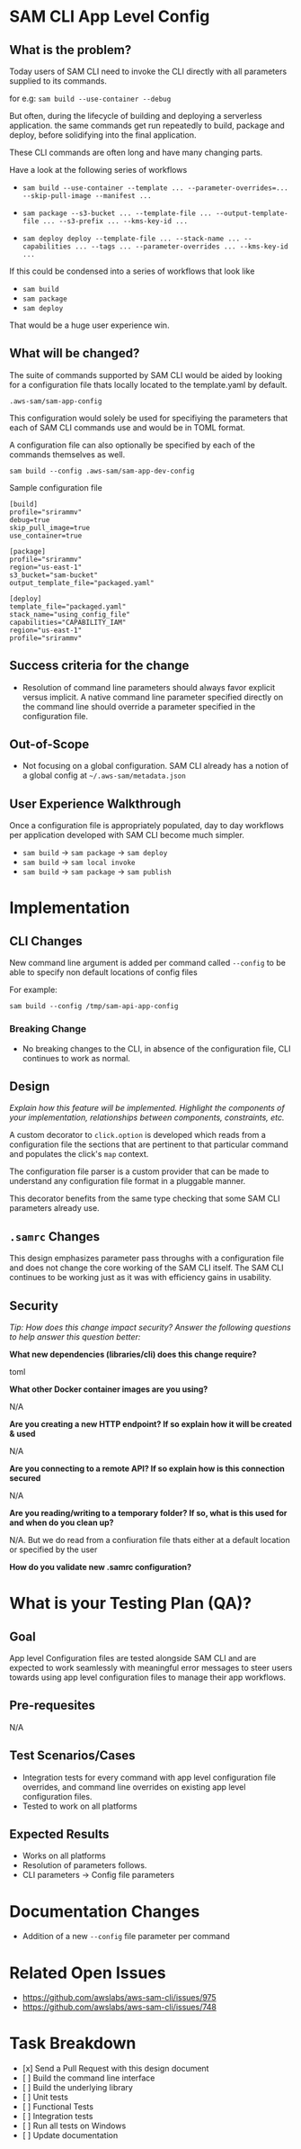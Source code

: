 SAM CLI App Level Config
====================================


What is the problem?
--------------------

Today users of SAM CLI need to invoke the CLI directly with all parameters supplied to its commands.

for e.g: `sam build --use-container --debug`

But often, during the lifecycle of building and deploying a serverless application. the same commands get run repeatedly to build, package and deploy, before solidifying into the final application. 

These CLI commands are often long and have many changing parts.

Have a look at the following series of workflows


* `sam build --use-container --template ... --parameter-overrides=... --skip-pull-image --manifest ...`

* `sam package --s3-bucket ... --template-file ... --output-template-file ... --s3-prefix ... --kms-key-id ...`

* `sam deploy deploy --template-file ... --stack-name ... --capabilities ... --tags ... --parameter-overrides ... --kms-key-id ...`

If this could be condensed into a series of workflows that look like

* `sam build`
* `sam package`
* `sam deploy`

That would be a huge user experience win.

What will be changed?
---------------------

The suite of commands supported by SAM CLI would be aided by looking for a configuration file thats locally located to the template.yaml by default. 

`.aws-sam/sam-app-config`

This configuration would solely be used for specifiying the parameters that each of SAM CLI commands use and would be in TOML format.

A configuration file can also optionally be specified by each of the commands themselves as well.

`sam build --config .aws-sam/sam-app-dev-config`

Sample configuration file

```
[build]
profile="srirammv"
debug=true
skip_pull_image=true
use_container=true

[package]
profile="srirammv"
region="us-east-1"
s3_bucket="sam-bucket"
output_template_file="packaged.yaml"

[deploy]
template_file="packaged.yaml"
stack_name="using_config_file"
capabilities="CAPABILITY_IAM"
region="us-east-1"
profile="srirammv"
```

Success criteria for the change
-------------------------------

* Resolution of command line parameters should always favor explicit versus implicit. A native command line parameter specified directly on the command line should override a parameter specified in the configuration file.


Out-of-Scope
------------

* Not focusing on a global configuration. SAM CLI already has a notion of a global config at `~/.aws-sam/metadata.json`

User Experience Walkthrough
---------------------------

Once a configuration file is appropriately populated, day to day workflows per application developed with SAM CLI become much simpler.

* `sam build` -> `sam package` -> `sam deploy`
* `sam build` -> `sam local invoke`
* `sam build` -> `sam package` -> `sam publish`

Implementation
==============

CLI Changes
-----------

New command line argument is added per command called `--config` to be able to specify non default locations of config files

For example:

`sam build --config /tmp/sam-api-app-config`

### Breaking Change

* No breaking changes to the CLI, in absence of the configuration file, CLI continues to work as normal.

Design
------

*Explain how this feature will be implemented. Highlight the components
of your implementation, relationships* *between components, constraints,
etc.*

A custom decorator to `click.option` is developed which reads from a configuration file the sections that are pertinent to that particular command and populates the click's `map` context.

The configuration file parser is a custom provider that can be made to understand any configuration file format in a pluggable manner.

This decorator benefits from the same type checking that some SAM CLI parameters already use.

`.samrc` Changes
----------------

This design emphasizes parameter pass throughs with a configuration file and does not change the core working of the SAM CLI itself. The SAM CLI continues to be working just as it was with efficiency gains in usability.

Security
--------

*Tip: How does this change impact security? Answer the following
questions to help answer this question better:*

**What new dependencies (libraries/cli) does this change require?**

toml

**What other Docker container images are you using?**

N/A

**Are you creating a new HTTP endpoint? If so explain how it will be
created & used**

N/A

**Are you connecting to a remote API? If so explain how is this
connection secured**

N/A

**Are you reading/writing to a temporary folder? If so, what is this
used for and when do you clean up?**

N/A. But we do read from a confiuration file thats either at a default location or specified by the user

**How do you validate new .samrc configuration?**



What is your Testing Plan (QA)?
===============================

Goal
----

App level Configuration files are tested alongside SAM CLI and are expected to work seamlessly with meaningful error messages to steer users towards using app level configuration files to manage their app workflows.

Pre-requesites
--------------

N/A

Test Scenarios/Cases
--------------------

* Integration tests for every command with app level configuration file overrides, and command line overrides on existing app level configuration files.
* Tested to work on all platforms

Expected Results
----------------
* Works on all platforms
* Resolution of parameters follows.
 * CLI parameters -> Config file parameters

Documentation Changes
=====================

* Addition of a new `--config` file parameter per command

Related Open Issues
============
* https://github.com/awslabs/aws-sam-cli/issues/975
* https://github.com/awslabs/aws-sam-cli/issues/748

Task Breakdown
==============

-   \[x\] Send a Pull Request with this design document
-   \[ \] Build the command line interface
-   \[ \] Build the underlying library
-   \[ \] Unit tests
-   \[ \] Functional Tests
-   \[ \] Integration tests
-   \[ \] Run all tests on Windows
-   \[ \] Update documentation
